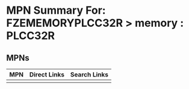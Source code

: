 



# MPN Summary For: FZEMEMORYPLCC32R > memory : PLCC32R

## MPNs
  

|MPN|Direct Links|Search Links|
| :--- | :--- | :--- |
||||
